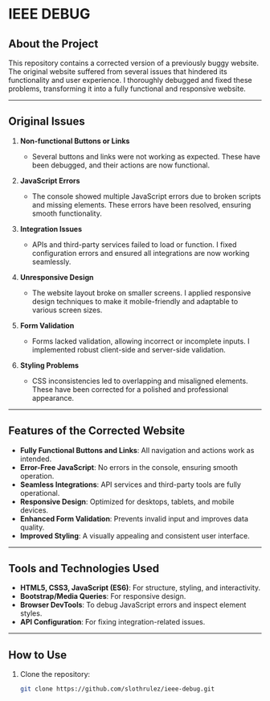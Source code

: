 # IEEE DEBUG

## About the Project

This repository contains a corrected version of a previously buggy website. The original website suffered from several issues that hindered its functionality and user experience. I thoroughly debugged and fixed these problems, transforming it into a fully functional and responsive website.

---

## Original Issues

1. **Non-functional Buttons or Links**  
   - Several buttons and links were not working as expected. These have been debugged, and their actions are now functional.

2. **JavaScript Errors**  
   - The console showed multiple JavaScript errors due to broken scripts and missing elements. These errors have been resolved, ensuring smooth functionality.

3. **Integration Issues**  
   - APIs and third-party services failed to load or function. I fixed configuration errors and ensured all integrations are now working seamlessly.

4. **Unresponsive Design**  
   - The website layout broke on smaller screens. I applied responsive design techniques to make it mobile-friendly and adaptable to various screen sizes.

5. **Form Validation**  
   - Forms lacked validation, allowing incorrect or incomplete inputs. I implemented robust client-side and server-side validation.

6. **Styling Problems**  
   - CSS inconsistencies led to overlapping and misaligned elements. These have been corrected for a polished and professional appearance.

---

## Features of the Corrected Website

- **Fully Functional Buttons and Links**: All navigation and actions work as intended.
- **Error-Free JavaScript**: No errors in the console, ensuring smooth operation.
- **Seamless Integrations**: API services and third-party tools are fully operational.
- **Responsive Design**: Optimized for desktops, tablets, and mobile devices.
- **Enhanced Form Validation**: Prevents invalid input and improves data quality.
- **Improved Styling**: A visually appealing and consistent user interface.

---

## Tools and Technologies Used

- **HTML5, CSS3, JavaScript (ES6)**: For structure, styling, and interactivity.
- **Bootstrap/Media Queries**: For responsive design.
- **Browser DevTools**: To debug JavaScript errors and inspect element styles.
- **API Configuration**: For fixing integration-related issues.

---

## How to Use

1. Clone the repository:
   ```bash
   git clone https://github.com/slothrulez/ieee-debug.git
